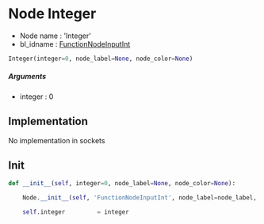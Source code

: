 # Node Integer

- Node name : 'Integer'
- bl_idname : [FunctionNodeInputInt](https://docs.blender.org/api/current/bpy.types.FunctionNodeInputInt.html)


``` python
Integer(integer=0, node_label=None, node_color=None)
```
##### Arguments

- integer : 0

## Implementation

No implementation in sockets

## Init

``` python
def __init__(self, integer=0, node_label=None, node_color=None):

    Node.__init__(self, 'FunctionNodeInputInt', node_label=node_label, node_color=node_color)

    self.integer         = integer
```
